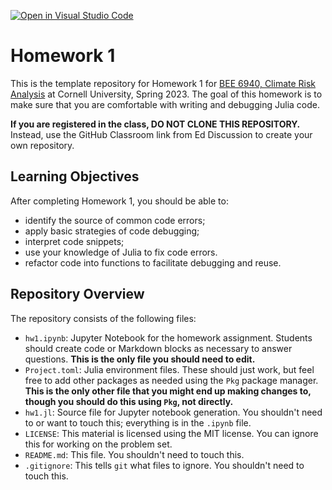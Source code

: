 [![Open in Visual Studio Code](https://classroom.github.com/assets/open-in-vscode-c66648af7eb3fe8bc4f294546bfd86ef473780cde1dea487d3c4ff354943c9ae.svg)](https://classroom.github.com/online_ide?assignment_repo_id=9850383&assignment_repo_type=AssignmentRepo)
# Homework 1

This is the template repository for Homework 1 for [BEE 6940, Climate Risk Analysis](https://viveks.me/climate-risk-analysis) at Cornell University, Spring 2023. The goal of this homework is to make sure that you are comfortable with writing and debugging Julia code.

**If you are registered in the class, DO NOT CLONE THIS REPOSITORY.** Instead, use the GitHub Classroom link from Ed Discussion to create your own repository.

## Learning Objectives

After completing Homework 1, you should be able to:
  * identify the source of common code errors;
  * apply basic strategies of code debugging;
  * interpret code snippets;
  * use your knowledge of Julia to fix code errors.
  * refactor code into functions to facilitate debugging and reuse.

## Repository Overview

The repository consists of the following files:
- `hw1.ipynb`: Jupyter Notebook for the homework assignment. Students should create code or Markdown blocks as necessary to answer questions. **This is the only file you should need to edit.**
- `Project.toml`: Julia environment files. These should just work, but feel free to add other packages as needed using the `Pkg` package manager. **This is the only other file that you might end up making changes to, though you should do this using `Pkg`, not directly.**
- `hw1.jl`: Source file for Jupyter notebook generation. You shouldn't need to or want to touch this; everything is in the `.ipynb` file.
- `LICENSE`: This material is licensed using the MIT license. You can ignore this for working on the problem set.
- `README.md`: This file. You shouldn't need to touch this.
- `.gitignore`: This tells `git` what files to ignore. You shouldn't need to touch this.
